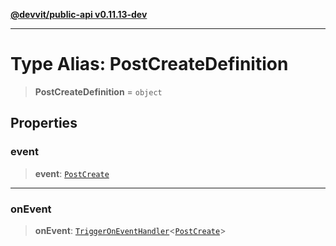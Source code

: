 [**@devvit/public-api v0.11.13-dev**](../README.md)

---

# Type Alias: PostCreateDefinition

> **PostCreateDefinition** = `object`

## Properties

<a id="event"></a>

### event

> **event**: [`PostCreate`](PostCreate.md)

---

<a id="onevent"></a>

### onEvent

> **onEvent**: [`TriggerOnEventHandler`](TriggerOnEventHandler.md)\<[`PostCreate`](../@devvit/namespaces/EventTypes/interfaces/PostCreate.md)\>
